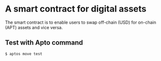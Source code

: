 # A smart contract for digital assets

The smart contract is to enable users to swap off-chain (USD) for on-chain (APT) assets and vice versa.

## Test with Apto command

```console
$ aptos move test
```